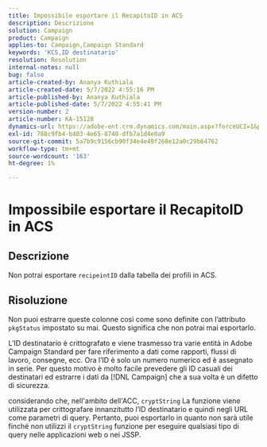 ```yaml
---
title: Impossibile esportare il RecapitoID in ACS
description: Descrizione
solution: Campaign
product: Campaign
applies-to: Campaign,Campaign Standard
keywords: 'KCS,ID destinatario'
resolution: Resolution
internal-notes: null
bug: false
article-created-by: Ananya Kuthiala
article-created-date: 5/7/2022 4:55:16 PM
article-published-by: Ananya Kuthiala
article-published-date: 5/7/2022 4:55:41 PM
version-number: 2
article-number: KA-15128
dynamics-url: https://adobe-ent.crm.dynamics.com/main.aspx?forceUCI=1&pagetype=entityrecord&etn=knowledgearticle&id=21040874-26ce-ec11-a7b5-0022480a8e40
exl-id: 788c9fb4-b403-4e65-8740-dfb7a1d4e0a9
source-git-commit: 5a7b9c9156cb90f34e4e49f268e12a0c29b64762
workflow-type: tm+mt
source-wordcount: '163'
ht-degree: 1%

---
```


# Impossibile esportare il RecapitoID in ACS

## Descrizione


Non potrai esportare `recipeintID` dalla tabella dei profili in ACS.


## Risoluzione


Non puoi estrarre queste colonne così come sono definite con l’attributo `pkgStatus` impostato su mai. Questo significa che non potrai mai esportarlo.

L’ID destinatario è crittografato e viene trasmesso tra varie entità in Adobe Campaign Standard per fare riferimento a dati come rapporti, flussi di lavoro, consegne, ecc. Ora l’ID è solo un numero numerico ed è assegnato in serie. Per questo motivo è molto facile prevedere gli ID casuali dei destinatari ed estrarre i dati da [!DNL Campaign] che a sua volta è un difetto di sicurezza.

considerando che, nell&#39;ambito dell&#39;ACC, `cryptString` La funzione viene utilizzata per crittografare innanzitutto l’ID destinatario e quindi negli URL come parametri di query. Pertanto, puoi esportarlo in quanto non sarà utile finché non utilizzi il `cryptString` funzione per eseguire qualsiasi tipo di query nelle applicazioni web o nei JSSP.
